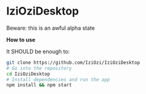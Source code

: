 # IziOziDesktop

Beware: this is an awful alpha state

**How to use**

It SHOULD be enough to:

```bash
git clone https://github.com/IziOzi/IziOziDesktop
# Go into the repository
cd IziOziDesktop
# Install dependencies and run the app
npm install && npm start
```
